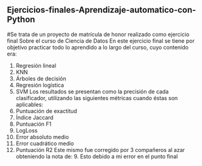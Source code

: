 ## Ejercicios-finales-Aprendizaje-automatico-con-Python
#Se trata de un proyecto de matrícula de honor realizado como ejercicio final Sobre el curso de Ciencia de Datos
En este ejercicio final se tiene por objetivo practicar todo lo aprendido a lo largo del curso, cuyo contenido era: 
1.  Regresión lineal
2.  KNN
3.  Árboles de decisión
4.  Regresión logística
5.  SVM
Los resultados se presentan como la precisión de cada clasificador, utilizando las siguientes métricas cuando éstas son aplicables:
1. Puntuación de exactitud
2. Índice Jaccard
3. Puntuación F1
4. LogLoss
5. Error absoluto medio
6. Error cuadrático medio
7. Puntuación R2
Este mismo fue corregido por 3 compañeros al azar obteniendo la nota de: 9. Esto debido a mi error en el punto final
